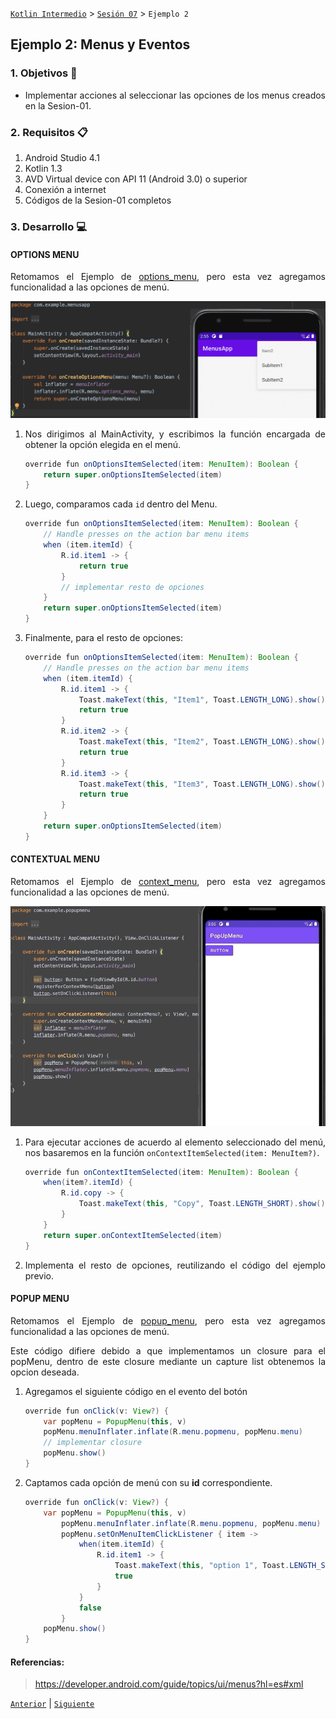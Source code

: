 
[`Kotlin Intermedio`](../../Readme.md) > [`Sesión 07`](../Readme.md) > `Ejemplo 2`


## Ejemplo 2: Menus y Eventos

<div style="text-align: justify;">

### 1. Objetivos :dart:

- Implementar acciones al seleccionar las opciones de los menus creados en la Sesion-01.

### 2. Requisitos :clipboard:

1. Android Studio 4.1
2. Kotlin 1.3
3. AVD Virtual device con API 11 (Android 3.0) o superior
4. Conexión a internet
5. Códigos de la Sesion-01 completos

### 3. Desarrollo :computer:

#### OPTIONS MENU

Retomamos el Ejemplo de [options_menu](./options_menu), pero esta vez agregamos funcionalidad a las opciones de menú.

![MainActivity](./images/4.png)


1. Nos dirigimos al MainActivity, y escribimos la función encargada de obtener la opción elegida en el menú.

    ```java
    override fun onOptionsItemSelected(item: MenuItem): Boolean {
        return super.onOptionsItemSelected(item)
    }
    ```

2. Luego, comparamos cada `id` dentro del Menu.

    ```java
    override fun onOptionsItemSelected(item: MenuItem): Boolean {
        // Handle presses on the action bar menu items
        when (item.itemId) {
            R.id.item1 -> {
                return true
            }
            // implementar resto de opciones
        }
        return super.onOptionsItemSelected(item)
    }
    ```

3. Finalmente, para el resto de opciones:

    ```java
    override fun onOptionsItemSelected(item: MenuItem): Boolean {
        // Handle presses on the action bar menu items
        when (item.itemId) {
            R.id.item1 -> {
                Toast.makeText(this, "Item1", Toast.LENGTH_LONG).show()
                return true
            }
            R.id.item2 -> {
                Toast.makeText(this, "Item2", Toast.LENGTH_LONG).show()
                return true
            }
            R.id.item3 -> {
                Toast.makeText(this, "Item3", Toast.LENGTH_LONG).show()
                return true
            }
        }
        return super.onOptionsItemSelected(item)
    }
    ```


#### CONTEXTUAL MENU

Retomamos el Ejemplo de [context_menu](./context_menu), pero esta vez agregamos funcionalidad a las opciones de menú.

![MainActivity](./images/7.gif)

1. Para ejecutar acciones de acuerdo al elemento seleccionado del menú, nos basaremos en la función `onContextItemSelected(item: MenuItem?)`.

    ```java
    override fun onContextItemSelected(item: MenuItem): Boolean {
        when(item?.itemId) {
            R.id.copy -> {
                Toast.makeText(this, "Copy", Toast.LENGTH_SHORT).show()
            }
        }
        return super.onContextItemSelected(item)
    }
    ```

2. Implementa el resto de opciones, reutilizando el código del ejemplo previo.


#### POPUP MENU

Retomamos el Ejemplo de [popup_menu](./popup_menu), pero esta vez agregamos funcionalidad a las opciones de menú.

Este código difiere debido a que implementamos un closure para el popMenu, dentro de este closure mediante un capture list obtenemos la opcion deseada.

1. Agregamos el siguiente código en el evento del botón

    ```java
    override fun onClick(v: View?) {
        var popMenu = PopupMenu(this, v)
        popMenu.menuInflater.inflate(R.menu.popmenu, popMenu.menu)
        // implementar closure
        popMenu.show()
    }
    ```

2. Captamos cada opción de menú con su **id** correspondiente.

    ```java
    override fun onClick(v: View?) {
        var popMenu = PopupMenu(this, v)
            popMenu.menuInflater.inflate(R.menu.popmenu, popMenu.menu)
            popMenu.setOnMenuItemClickListener { item ->
                when(item.itemId) {
                    R.id.item1 -> {
                        Toast.makeText(this, "option 1", Toast.LENGTH_SHORT).show()
                        true
                    }
                }
                false
            }
        popMenu.show()
    }
    ```


#### Referencias: 

> https://developer.android.com/guide/topics/ui/menus?hl=es#xml

[`Anterior`](../Reto-01/Readme.md) | [`Siguiente`](../Reto-02/Readme.md)




</div>

